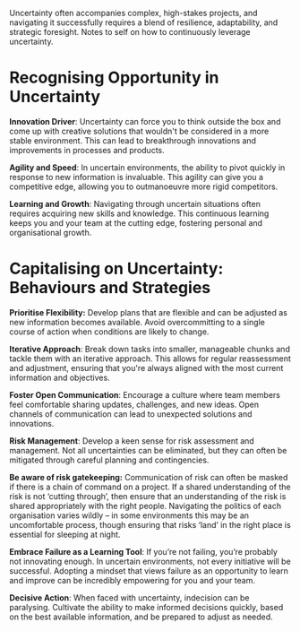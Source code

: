 
Uncertainty often accompanies complex, high-stakes projects, and navigating it successfully requires a blend of resilience, adaptability, and strategic foresight. Notes to self on how to continuously leverage uncertainty.

# Recognising Opportunity in Uncertainty

**Innovation Driver**: Uncertainty can force you to think outside the box and come up with creative solutions that wouldn't be considered in a more stable environment. This can lead to breakthrough innovations and improvements in processes and products.

**Agility and Speed**: In uncertain environments, the ability to pivot quickly in response to new information is invaluable. This agility can give you a competitive edge, allowing you to outmanoeuvre more rigid competitors.

**Learning and Growth**: Navigating through uncertain situations often requires acquiring new skills and knowledge. This continuous learning keeps you and your team at the cutting edge, fostering personal and organisational growth.

# Capitalising on Uncertainty: Behaviours and Strategies

**Prioritise Flexibility:** Develop plans that are flexible and can be adjusted as new information becomes available. Avoid overcommitting to a single course of action when conditions are likely to change.

**Iterative Approach**: Break down tasks into smaller, manageable chunks and tackle them with an iterative approach. This allows for regular reassessment and adjustment, ensuring that you're always aligned with the most current information and objectives.

**Foster Open Communication**: Encourage a culture where team members feel comfortable sharing updates, challenges, and new ideas. Open channels of communication can lead to unexpected solutions and innovations.

**Risk Management**: Develop a keen sense for risk assessment and management. Not all uncertainties can be eliminated, but they can often be mitigated through careful planning and contingencies.

**Be aware of risk gatekeeping:** Communication of risk can often be masked if there is a chain of command on a project. If a shared understanding of the risk is not ‘cutting through’, then ensure that an understanding of the risk is shared appropriately with the right people. Navigating the politics of each organisation varies wildly – in some environments this may be an uncomfortable process, though ensuring that risks ‘land’ in the right place is essential for sleeping at night.

**Embrace Failure as a Learning Tool**: If you’re not failing, you’re probably not innovating enough. In uncertain environments, not every initiative will be successful. Adopting a mindset that views failure as an opportunity to learn and improve can be incredibly empowering for you and your team.

**Decisive Action**: When faced with uncertainty, indecision can be paralysing. Cultivate the ability to make informed decisions quickly, based on the best available information, and be prepared to adjust as needed.